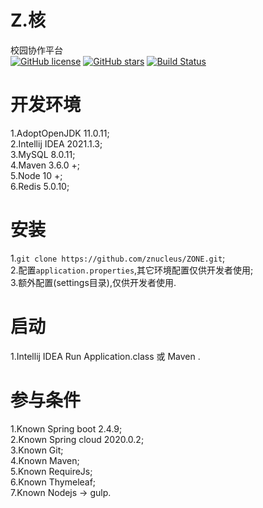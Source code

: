 # Z.核
校园协作平台  
[![GitHub license](https://img.shields.io/github/license/znucleus/ZONE)](https://github.com/znucleus/ZONE/blob/master/LICENSE) 
[![GitHub stars](https://img.shields.io/github/stars/znucleus/ZONE)](https://github.com/znucleus/ZONE/stargazers) 
[![Build Status](https://travis-ci.org/zbeboy/ZONE.svg?branch=master)](https://travis-ci.org/zbeboy/ZONE)
# 开发环境
1.AdoptOpenJDK 11.0.11;  
2.Intellij IDEA 2021.1.3;  
3.MySQL 8.0.11;  
4.Maven 3.6.0 +;  
5.Node 10 +;  
6.Redis 5.0.10;  
# 安装
1.`git clone https://github.com/znucleus/ZONE.git`;  
2.配置`application.properties`,其它环境配置仅供开发者使用;  
3.额外配置(settings目录),仅供开发者使用.
# 启动
1.Intellij IDEA Run Application.class 或 Maven .  
# 参与条件
1.Known Spring boot 2.4.9;  
2.Known Spring cloud 2020.0.2;  
3.Known Git;  
4.Known Maven;  
5.Known RequireJs;  
6.Known Thymeleaf;  
7.Known Nodejs -> gulp.
